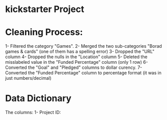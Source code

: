 # kickstarter Project

# Cleaning Process:
1- Filtered the category "Games".
2- Merged the two sub-categories "Borad games & cards" (one of them has a spelling error)
3- Dropped the "URL" column
4- Dropped the nulls in the "Location" column
5- Deleted the misslabeled value in the "Funded Percentage" column (only 1 row)
6- Converted the "Goal" and "Pledged" columns to dollar curency.
7- Converted the "Funded Percentage" column to percentage format (it was in just numbers/decimal)


# Data Dictionary
The columns:
1- Project ID: 
